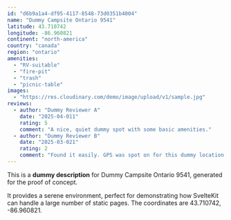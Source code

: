 ```yaml
---
id: "d6b9a1a4-df95-4117-8548-73d0351b4004"
name: "Dummy Campsite Ontario 9541"
latitude: 43.710742
longitude: -86.960821
continent: "north-america"
country: "canada"
region: "ontario"
amenities:
  - "RV-suitable"
  - "fire-pit"
  - "trash"
  - "picnic-table"
images:
  - "https://res.cloudinary.com/demo/image/upload/v1/sample.jpg"
reviews:
  - author: "Dummy Reviewer A"
    date: "2025-04-011"
    rating: 5
    comment: "A nice, quiet dummy spot with some basic amenities."
  - author: "Dummy Reviewer B"
    date: "2025-03-021"
    rating: 2
    comment: "Found it easily. GPS was spot on for this dummy location."
---
```


This is a **dummy description** for Dummy Campsite Ontario 9541, generated for the proof of concept.

It provides a serene environment, perfect for demonstrating how SvelteKit can handle a large number of static pages. The coordinates are 43.710742, -86.960821.
